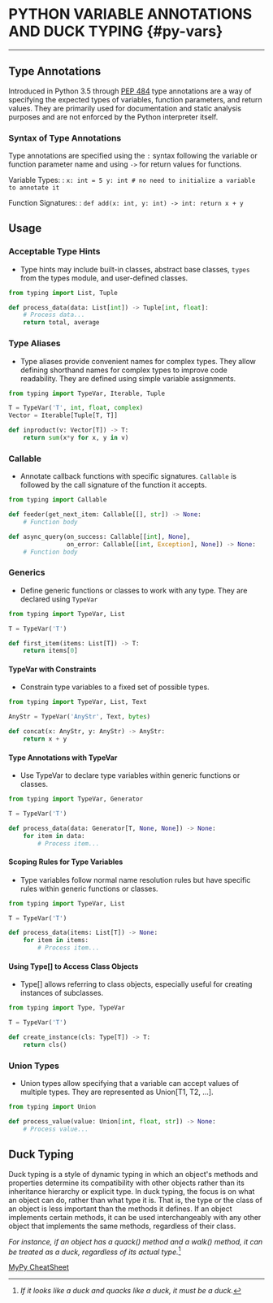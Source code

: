 # PYTHON VARIABLE ANNOTATIONS AND DUCK TYPING {#py-vars}

---

## Type Annotations

Introduced in Python 3.5 through [PEP 484](https://peps.python.org/pep-0484) type annotations are a way of specifying the expected types of variables, function parameters, and return values. They are primarily used for documentation and static analysis purposes and are not enforced by the Python interpreter itself.

### Syntax of Type Annotations

Type annotations are specified using the `:` syntax following the variable or function parameter name and using `->` for return values for functions.

Variable Types:
: ``
x: int = 5
y: int # no need to initialize a variable to annotate it
``

Function Signatures:
: ``
def add(x: int, y: int) -> int:
    return x + y
``

## Usage

### Acceptable Type Hints

- Type hints may include built-in classes, abstract base classes, `types` from the types module, and user-defined classes.

```python
from typing import List, Tuple

def process_data(data: List[int]) -> Tuple[int, float]:
    # Process data...
    return total, average

```

### Type Aliases

- Type aliases provide convenient names for complex types.
They allow defining shorthand names for complex types to improve code readability.
They are defined using simple variable assignments.

```python
from typing import TypeVar, Iterable, Tuple

T = TypeVar('T', int, float, complex)
Vector = Iterable[Tuple[T, T]]

def inproduct(v: Vector[T]) -> T:
    return sum(x*y for x, y in v)
```

### Callable

- Annotate callback functions with specific signatures.
`Callable` is followed by the call signature of the function it accepts.

```python
from typing import Callable

def feeder(get_next_item: Callable[[], str]) -> None:
    # Function body

def async_query(on_success: Callable[[int], None],
                on_error: Callable[[int, Exception], None]) -> None:
    # Function body

```

### Generics

- Define generic functions or classes to work with any type.
They are declared using `TypeVar`

```python
from typing import TypeVar, List

T = TypeVar('T')

def first_item(items: List[T]) -> T:
    return items[0]

```

#### TypeVar with Constraints

- Constrain type variables to a fixed set of possible types.

```python
from typing import TypeVar, List, Text

AnyStr = TypeVar('AnyStr', Text, bytes)

def concat(x: AnyStr, y: AnyStr) -> AnyStr:
    return x + y
```

#### Type Annotations with TypeVar

- Use TypeVar to declare type variables within generic functions or classes.

```python
from typing import TypeVar, Generator

T = TypeVar('T')

def process_data(data: Generator[T, None, None]) -> None:
    for item in data:
        # Process item...
```

#### Scoping Rules for Type Variables

- Type variables follow normal name resolution rules but have specific rules within generic functions or classes.

```python
from typing import TypeVar, List

T = TypeVar('T')

def process_data(items: List[T]) -> None:
    for item in items:
        # Process item...
```

#### Using Type[] to Access Class Objects

- Type[] allows referring to class objects, especially useful for creating instances of subclasses.

```python
from typing import Type, TypeVar

T = TypeVar('T')

def create_instance(cls: Type[T]) -> T:
    return cls()
```

### Union Types

- Union types allow specifying that a variable can accept values of multiple types.
They are represented as Union[T1, T2, ...].

```python
from typing import Union

def process_value(value: Union[int, float, str]) -> None:
    # Process value...
```

## Duck Typing

Duck typing is a style of dynamic typing in which an object's methods and properties determine its compatibility with other objects rather than its inheritance hierarchy or explicit type.
In duck typing, the focus is on what an object can do, rather than what type it is. That is, the type or the class of an object is less important than the methods it defines. If an object implements certain methods, it can be used interchangeably with any other object that implements the same methods, regardless of their class.

*For instance, if an object has a quack() method and a walk() method, it can be treated as a duck, regardless of its actual type.*[^1]

[MyPy CheatSheet](https://mypy.readthedocs.io/en/latest/cheat_sheet_py3.html)

[^1]: *If it looks like a duck and quacks like a duck, it must be a duck.*
